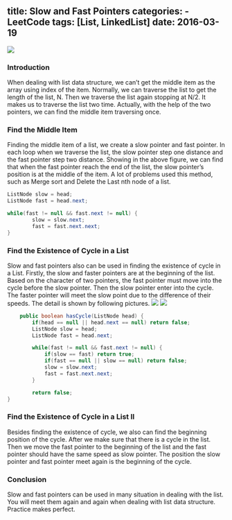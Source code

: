 title: Slow and Fast Pointers
categories:
    - LeetCode
tags: [List, LinkedList]
date: 2016-03-19
---
![](https://farm2.staticflickr.com/1694/25922739775_553ece5c1f_z.jpg)

### Introduction
When dealing with list data structure, we can’t get the middle item as the array using index of the item. Normally, we can traverse the list to get the length of the list, N. Then we traverse the list again stopping at N/2. It makes us to traverse the list two time. Actually, with the help of the two pointers, we can find the middle item traversing once.
<!--more-->
### Find the Middle Item
Finding the middle item of a list, we create a slow pointer and fast pointer. In each loop when we traverse the list, the slow pointer step one distance and the fast pointer step two distance. Showing in the above figure, we can find that when the fast pointer reach the end of the list, the slow pointer’s position is at the middle of the item. A lot of problems used this method, such as Merge sort and Delete the Last nth node of a list.


```java
ListNode slow = head;
ListNode fast = head.next;

while(fast != null && fast.next != null) {
        slow = slow.next;
        fast = fast.next.next;
}
```

### Find the Existence of Cycle in a List
Slow and fast pointers also can be used in finding the existence of cycle in a List. Firstly, the slow and faster pointers are at the beginning of the list. Based on the character of two pointers, the fast pointer must move into the cycle before the slow pointer. Then the slow pointer enter into the cycle. The faster pointer will meet the slow point due to the difference of their speeds. The detail is shown by following pictures.
![](https://farm2.staticflickr.com/1550/25922739785_d7bdfd99ef_z.jpg)
![](https://farm2.staticflickr.com/1556/25922739795_448152ea9d_z.jpg)

``` java
    public boolean hasCycle(ListNode head) {
        if(head == null || head.next == null) return false;
        ListNode slow = head;
        ListNode fast = head.next;

        while(fast != null && fast.next != null) {
            if(slow == fast) return true;
            if(fast == null || slow == null) return false;
            slow = slow.next;
            fast = fast.next.next;
        }

        return false;
}
```
### Find the Existence of Cycle in a List II
Besides finding the existence of cycle, we also can find the beginning position of the cycle. After we make sure that there is a cycle in the list. Then we move the fast pointer to the beginning of the list and the fast pointer should have the same speed as slow pointer. The position the slow pointer and fast pointer meet again is the beginning of the cycle.

### Conclusion
Slow and fast pointers can be used in many situation in dealing with the list. You will meet them again and again when dealing with list data structure. Practice makes perfect.
